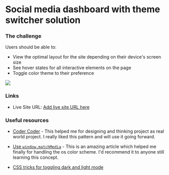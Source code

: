 # Social media dashboard with theme switcher solution

### The challenge

Users should be able to:

- View the optimal layout for the site depending on their device's screen size
- See hover states for all interactive elements on the page
- Toggle color theme to their preference


![](./screenshot.jpg)


### Links

- Live Site URL: [Add live site URL here](https://your-live-site-url.com)


### Useful resources

- [Coder Coder](https://www.youtube.com/playlist?list=PLUWqFDiirlsu5az5EIyxe8ZddyNO_kDuP) - This helped me for designing and thinking project as real world project. I really liked this pattern and will use it going forward.
- [Use `window.matchMedia`](https://developer.mozilla.org/en-US/docs/Web/API/MediaQueryList/addListener) - This is an amazing article which helped me finally for handling the os color scheme. I'd recommend it to anyone still learning this concept.

- [CSS tricks for toggling dark and light mode](https://css-tricks.com/a-complete-guide-to-dark-mode-on-the-web/)